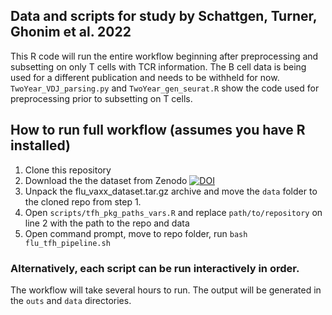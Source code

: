 ## Data and scripts for study by Schattgen, Turner, Ghonim et al. 2022

This R code will run the entire workflow beginning after preprocessing and subsetting on only T cells with TCR information. The B cell data is being used for a different publication and needs to be withheld for now. `TwoYear_VDJ_parsing.py` and `TwoYear_gen_seurat.R` show the code used for preprocessing prior to subsetting on T cells. 

## How to run full workflow (assumes you have R installed)
1. Clone this repository
2. Download the the dataset from Zenodo [![DOI](https://zenodo.org/badge/DOI/10.5281/zenodo.6232103.svg)](https://doi.org/10.5281/zenodo.6232103)
3. Unpack the flu_vaxx_dataset.tar.gz archive and move the `data` folder to the cloned repo from step 1.
4. Open `scripts/tfh_pkg_paths_vars.R` and replace `path/to/repository` on line 2 with the path to the repo and data 
5. Open command prompt, move to repo folder, run `bash flu_tfh_pipeline.sh`

### Alternatively, each script can be run interactively in order.

The workflow will take several hours to run. The output will be generated in the `outs` and `data` directories. 
